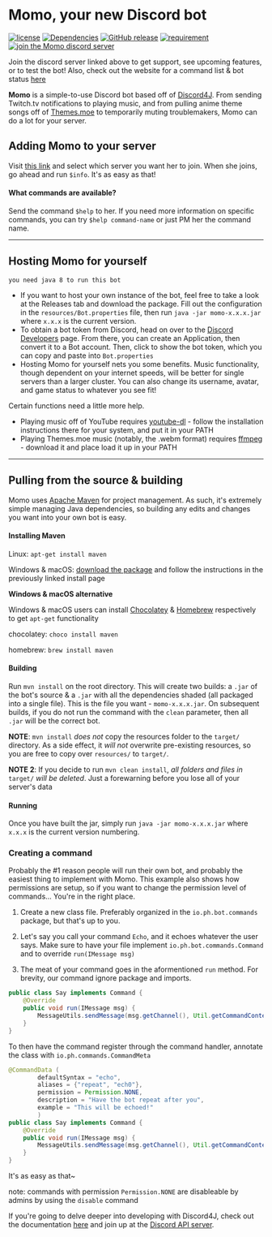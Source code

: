 # Momo, your new Discord bot
[![license](https://img.shields.io/github/license/paul-io/momo-discord.svg)](https://github.com/paul-io/momo-discord/blob/master/LICENSE) [![Dependencies](https://app.updateimpact.com/badge/809606116261629952/Momo%20Discord%20Bot.svg?config=test)](https://app.updateimpact.com/latest/809606116261629952/Momo%20Discord%20Bot) [![GitHub release](https://img.shields.io/github/release/paul-io/momo-discord.svg)](https://github.com/paul-io/momo-discord/releases) [![requirement](https://img.shields.io/badge/java%20req-java%208-green.svg)](http://www.oracle.com/technetwork/java/javase/downloads/jdk8-downloads-2133151.html) [![join the Momo discord server](https://img.shields.io/badge/discord-join%20now-74a2ed.svg)](https://discord.gg/uM3pyW8) 

Join the discord server linked above to get support, see upcoming features, or to test the bot! Also, check out the website for a command list & bot status [here](http://momobot.io)

**Momo** is a simple-to-use Discord bot based off of [Discord4J](https://github.com/austinv11/Discord4J).  From sending Twitch.tv notifications to playing music, and from pulling anime theme songs off of [Themes.moe](https://themes.moe) to temporarily muting troublemakers, Momo can do a lot for your server.

## Adding Momo to your server
Visit [this link](https://discordapp.com/oauth2/authorize?client_id=259137993351102464&scope=bot&permissions=268435518) and select which server you want her to join. When she joins, go ahead and run `$info`. It's as easy as that!
#### What commands are available?
Send the command `$help` to her. If you need more information on specific commands, you can try `$help command-name` or just PM her the command name.

---

## Hosting Momo for yourself
`you need java 8 to run this bot`

* If you want to host your own instance of the bot, feel free to take a look at the Releases tab and download the package. Fill out the configuration in the `resources/Bot.properties` file, then run `java -jar momo-x.x.x.jar` where `x.x.x` is the current version. 
* To obtain a bot token from Discord, head on over to the [Discord Developers](https://discordapp.com/developers/applications/me) page. From there, you can create an Application, then convert it to a Bot account. Then, click to show the bot token, which you can copy and paste into `Bot.properties`
* Hosting Momo for yourself nets you some benefits. Music functionality, though dependent on your internet speeds, will be better for single servers than a larger cluster. You can also change its username, avatar, and game status to whatever you see fit!

Certain functions need a little more help.

* Playing music off of YouTube requires [youtube-dl](https://github.com/rg3/youtube-dl/) - follow the installation instructions there for your system, and put it in your PATH
* Playing Themes.moe music (notably, the .webm format) requires [ffmpeg](https://ffmpeg.org/download.html) - download it and place load it up in your PATH

---

## Pulling from the source & building
Momo uses [Apache Maven](https://maven.apache.org/) for project management. As such, it's extremely simple managing Java dependencies, so building any edits and changes you want into your own bot is easy.

#### Installing Maven
Linux: `apt-get install maven`

Windows & macOS: [download the package](http://maven.apache.org/download.cgi) and follow the instructions in the previously linked install page

**Windows & macOS alternative**

Windows & macOS users can install [Chocolatey](https://chocolatey.org/) & [Homebrew](http://brew.sh/) respectively to get `apt-get` functionality

chocolatey: `choco install maven`

homebrew: `brew install maven`

#### Building
Run `mvn install` on the root directory. This will create two builds: a `.jar` of the bot's source & a `.jar` with all the dependencies shaded (all packaged into a single file). This is the file you want - `momo-x.x.x.jar`. On subsequent builds, if you do not run the command with the `clean` parameter, then all `.jar` will be the correct bot.

**NOTE**: `mvn install` *does not* copy the resources folder to the `target/` directory. As a side effect, it *will not* overwrite pre-existing resources, so you are free to copy over `resources/` to `target/`.

**NOTE 2**: If you decide to run `mvn clean install`, *all folders and files in* `target/` *will be deleted*. Just a forewarning before you lose all of your server's data

#### Running
Once you have built the jar, simply run `java -jar momo-x.x.x.jar` where `x.x.x` is the current version numbering. 

### Creating a command
Probably the #1 reason people will run their own bot, and probably the easiest thing to implement with Momo. This example also shows how permissions are setup, so if you want to change the permission level of commands... You're in the right place.

1. Create a new class file. Preferably organized in the `io.ph.bot.commands` package, but that's up to you.

2. Let's say you call your command `Echo`, and it echoes whatever the user says. Make sure to have your file implement `io.ph.bot.commands.Command` and to override `run(IMessage msg)`

3. The meat of your command goes in the aformentioned `run` method. For brevity, our command ignore package and imports.
```java
public class Say implements Command {
    @Override
    public void run(IMessage msg) {
        MessageUtils.sendMessage(msg.getChannel(), Util.getCommandContents(msg));
    }
}
```
To then have the command register through the command handler, annotate the class with `io.ph.commands.CommandMeta`
```java
@CommandData (
		defaultSyntax = "echo",
		aliases = {"repeat", "ech0"},
		permission = Permission.NONE,
		description = "Have the bot repeat after you",
		example = "This will be echoed!"
		)
public class Say implements Command {
    @Override
    public void run(IMessage msg) {
        MessageUtils.sendMessage(msg.getChannel(), Util.getCommandContents(msg));
    }
}
```
It's as easy as that~ 

note: commands with permission `Permission.NONE` are disableable by admins by using the `disable` command

If you're going to delve deeper into developing with Discord4J, check out the documentation [here](https://jitpack.io/com/github/austinv11/Discord4j/websocket-rewrite-2.6.1-gf6f90c4-157/javadoc/index.html) and join up at the [Discord API server](https://discordapp.com/invite/0SBTUU1wZTWPnGdJ).